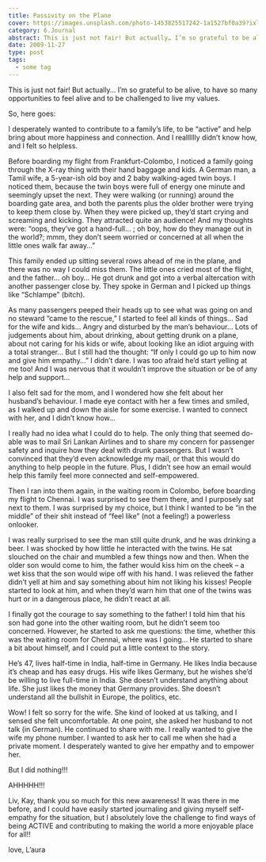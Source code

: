 ```yaml
---
title: Passivity on the Plane
cover: https://images.unsplash.com/photo-1453825517242-1a1527bf0a39?ixlib=rb-0.3.5&s=c97b93f170796ae2e043e971633901f1&auto=format&fit=crop&w=1440&h=900
category: 6.Journal
abstract: This is just not fair! But actually… I’m so grateful to be alive, to have so many opportunities to feel alive and to be challenged to live my values.
date: 2009-11-27
type: post
tags:
  - some tag
---
```


This is just not fair! But actually… I’m so grateful to be alive, to have so many opportunities to feel alive and to be challenged to live my values.

So, here goes:

I desperately wanted to contribute to a family’s life, to be “active” and help bring about more happiness and connection. And I realllllly didn’t know how, and I felt so helpless.

Before boarding my flight from Frankfurt-Colombo, I noticed a family going through the X-ray thing with their hand baggage and kids. A German man, a Tamil wife, a 5-year-ish old boy and 2 baby walking-aged twin boys. I noticed them, because the twin boys were full of energy one minute and seemingly upset the next. They were walking (or running) around the boarding gate area, and both the parents plus the older brother were trying to keep them close by. When they were picked up, they’d start crying and screaming and kicking. They attracted quite an audience! And my thoughts were: “oops, they’ve got a hand-full… ; oh boy, how do they manage out in the world?; mmm, they don’t seem worried or concerned at all when the little ones walk far away…”

This family ended up sitting several rows ahead of me in the plane, and there was no way I could miss them. The little ones cried most of the flight, and the father… oh boy… He got drunk and got into a verbal altercation with another passenger close by. They spoke in German and I picked up things like “Schlampe” (bitch).

As many passengers peeped their heads up to see what was going on and no steward “came to the rescue,” I started to feel all kinds of things… Sad for the wife and kids… Angry and disturbed by the man’s behaviour… Lots of judgements about him, about drinking, about getting drunk on a plane, about not caring for his kids or wife, about looking like an idiot arguing with a total stranger… But I still had the thought: “If only I could go up to him now and give him empathy…” I didn’t dare. I was too afraid he’d start yelling at me too! And I was nervous that it wouldn’t improve the situation or be of any help and support…

I also felt sad for the mom, and I wondered how she felt about her husband’s behaviour. I made eye contact with her a few times and smiled, as I walked up and down the aisle for some exercise. I wanted to connect with her, and I didn’t know how…

I really had no idea what I could do to help. The only thing that seemed do-able was to mail Sri Lankan Airlines and to share my concern for passenger safety and inquire how they deal with drunk passengers. But I wasn’t convinced that they’d even acknowledge my mail, or that this would do anything to help people in the future. Plus, I didn’t see how an email would help this family feel more connected and self-empowered.

Then I ran into them again, in the waiting room in Colombo, before boarding my flight to Chennai. I was surprised to see them there, and I purposely sat next to them. I was surprised by my choice, but I think I wanted to be “in the middle” of their shit instead of “feel like” (not a feeling!) a powerless onlooker.

I was really surprised to see the man still quite drunk, and he was drinking a beer. I was shocked by how little he interacted with the twins. He sat slouched on the chair and mumbled a few things now and then. When the older son would come to him, the father would kiss him on the cheek – a wet kiss that the son would wipe off with his hand. I was relieved the father didn’t yell at him and say something about him not liking his kisses! People started to look at him, and when they’d warn him that one of the twins was hurt or in a dangerous place, he didn’t react at all.

I finally got the courage to say something to the father! I told him that his son had gone into the other waiting room, but he didn’t seem too concerned. However, he started to ask me questions: the time, whether this was the waiting room for Chennai, where was I going… He started to share a bit about himself, and I could put a little context to the story.

He’s 47, lives half-time in India, half-time in Germany. He likes India because it’s cheap and has easy drugs. His wife likes Germany, but he wishes she’d be willing to live full-time in India. She doesn’t understand anything about life. She just likes the money that Germany provides. She doesn’t understand all the bullshit in Europe, the politics, etc.

Wow! I felt so sorry for the wife. She kind of looked at us talking, and I sensed she felt uncomfortable. At one point, she asked her husband to not talk (in German). He continued to share with me. I really wanted to give the wife my phone number. I wanted to ask her to call me when she had a private moment. I desperately wanted to give her empathy and to empower her.

But I did nothing!!!

AHHHHH!!!

Liv, Kay, thank you so much for this new awareness! It was there in me before, and I could have easily started journaling and giving myself self-empathy for the situation, but I absolutely love the challenge to find ways of being ACTIVE and contributing to making the world a more enjoyable place for all!!

love,
L’aura

